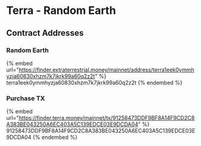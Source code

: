 # Terra - Random Earth

## Contract Addresses

### Random Earth

{% embed url="https://finder.extraterrestrial.money/mainnet/address/terra1eek0ymmhyzja60830xhzm7k7jkrk99a60q2z2t" %}
terra1eek0ymmhyzja60830xhzm7k7jkrk99a60q2z2t
{% endembed %}

### Purchase TX

{% embed url="https://finder.terra.money/mainnet/tx/91258473DDF9BF8A14F9CD2C8A383BE043250A6EC403A5C139EDCE03E9DCDA04" %}
91258473DDF9BF8A14F9CD2C8A383BE043250A6EC403A5C139EDCE03E9DCDA04
{% endembed %}
